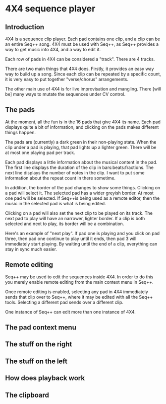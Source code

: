 # 4X4 sequence player

## Introduction

4X4 is a sequence clip player. Each pad contains one clip, and a clip can be an entire Seq++ song. 4X4 must be used with Seq++, as Seq++ provides a way to get music into 4X4, and a way to edit it.

Each row of pads in 4X4 can be considered a "track". There are 4 tracks.

There are two main things that 4X4 does. Firstly, it provides an easy way way to build up a song. Since each clip can be repeated by a specific count, it is very easy to put together "verse/chorus" arrangements.

The other main use of 4X4 is for live improvisation and mangling. There [will be] many ways to mutate the sequences under CV control.

## The pads

At the moment, all the fun is in the 16 pads that give 4X4 its name. Each pad displays quite a bit of information, and clicking on the pads makes different things happen.

The pads are (currently) a dark green in their non-playing state. When the clip under a pad is playing, that pad lights up a lighter green. There will be at most one playing pad per track.

Each pad displays a little information about the musical content in the pad. The first line displays the duration of the clip in bars:beats:fractions. The next line displays the number of notes in the clip. I want to put some information about the repeat count in there sometime.

In addition, the border of the pad changes to show some things. Clicking on a pad will select it. The selected pad has a wider greyish border. At most one pad will be selected. If Seq++is being used as a remote editor, then the music in the selected pad is what is being edited.

Clicking on a pad will also set the next clip to be played on its track. The next pad to play will have an narrower, lighter border. If a clip is both selected and next to play, its border will be a combination.

Here's an example of "next play". If pad one is playing and you click on pad three, then pad one continue to play until it ends, then pad 3 will immediately start playing. By waiting until the end of a clip, everything can stay in sync much easier.

## Remote editing

Seq++ may be used to edit the sequences inside 4X4. In order to do this you merely enable remote editing from the main context menu in Seq++.

Once remote editing is enabled, selecting any pad in 4X4 immediately sends that clip over to Seq++, where it may be edited with all the Seq++ tools. Selecting a different pad sends over a different clip.

One instance of Seq++ can edit more than one instance of 4X4.

## The pad context menu

## The stuff on the right

## The stuff on the left

## How does playback work

## The clipboard
